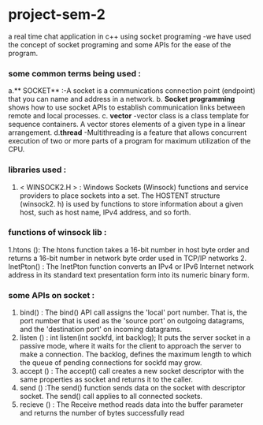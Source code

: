 # project-sem-2 
a real time chat application in c++ using socket programing 
-we have used the concept of socket programing and some APIs for the ease of the program.
### some common terms being used :
a.** SOCKET** :-A socket is a communications connection point (endpoint) that you can name and address in a network.
b. **Socket programming** shows how to use socket APIs to establish communication links between remote and local processes.
c. **vector** -vector class is a class template for sequence containers. A vector stores elements of a given type in a linear arrangement.
d.**thread** -Multithreading is a feature that allows concurrent execution of two or more parts of a program for maximum utilization of the CPU.



### libraries used :
1. < WINSOCK2.H > : Windows Sockets (Winsock) functions and service providers to place sockets into a set. The HOSTENT structure (winsock2. h) is used by functions to store information about a given host, such as host name, IPv4 address, and so forth.
### functions of winsock lib : 
1.htons (): The htons function takes a 16-bit number in host byte order and returns a 16-bit number in network byte order used in TCP/IP networks
2. InetPton() : The InetPton function converts an IPv4 or IPv6 Internet network address in its standard text presentation form into its numeric binary form.

### some APIs on socket  :
1. bind() : The bind() API call assigns the 'local' port number. That is, the port number that is used as the 'source port' on outgoing datagrams, and the 'destination port' on incoming datagrams.
2. listen () : int listen(int sockfd, int backlog); It puts the server socket in a passive mode, where it waits for the client to approach the server to make a connection. The backlog, defines the maximum length to which the queue of pending connections for sockfd may grow.
3. accept () : The accept() call creates a new socket descriptor with the same properties as socket and returns it to the caller.
4. send () :The send() function sends data on the socket with descriptor socket. The send() call applies to all connected sockets.
5. recieve () : The Receive method reads data into the buffer parameter and returns the number of bytes successfully read

